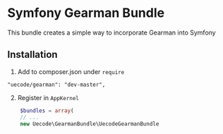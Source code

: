 Symfony Gearman Bundle
============

This bundle creates a simple way to incorporate Gearman into Symfony

## Installation

1. Add to composer.json under `require`

```
"uecode/gearman": "dev-master",
```

2. Register in `AppKernel`

``` php
	$bundles = array(
	// ...
	new Uecode\GearmanBundle\UecodeGearmanBundle